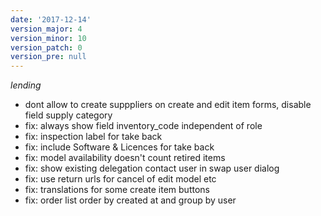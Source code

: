 ```yaml
---
date: '2017-12-14'
version_major: 4
version_minor: 10
version_patch: 0
version_pre: null
---
```


*lending*

- dont allow to create supppliers on create and edit item forms, disable field supply category
- fix: always show field inventory_code independent of role
- fix: inspection label for take back
- fix: include Software & Licences for take back
- fix: model availability doesn't count retired items
- fix: show existing delegation contact user in swap user dialog
- fix: use return urls for cancel of edit model etc
- fix: translations for some create item buttons
- fix: order list order by created at and group by user

